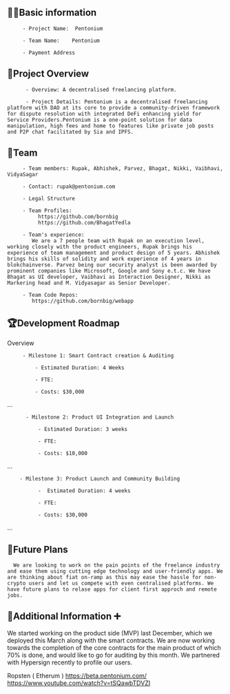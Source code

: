 ## 🧑‍💻Basic information

         - Project Name:  Pentonium

         - Team Name:    Pentonium

         - Payment Address 

## 🎯Project Overview

          - Overview: A decentralised freelancing platform.

          - Project Details: Pentonium is a decentralised freelancing platform with DAO at its core to provide a community-driven framework for dispute resolution with integrated DeFi enhancing yield for Service Providers.Pentonium is a one-point solution for data manipulation, high fees and home to features like private job posts and P2P chat facilitated by Sia and IPFS.

## 👥Team 

         - Team members: Rupak, Abhishek, Parvez, Bhagat, Nikki, Vaibhavi, VidyaSagar

         - Contact: rupak@pentonium.com

         - Legal Structure

         - Team Profiles: 
              https://github.com/bornbig
              https://github.com/BhagatYedla

         - Team's experience:
            We are a 7 people team with Rupak on an execution level, working closely with the product engineers, Rupak brings his experience of team management and product design of 5 years. Abhishek brings his skills of solidity and work experience of 4 years in blokchainverse. Parvez being our security analyst is been awarded by prominent companies like Microsoft, Google and Sony e.t.c. We have Bhagat as UI developer, Vaibhavi as Interaction Designer, Nikki as Markering head and M. Vidyasagar as Senior Developer.

         - Team Code Repos:
            https://github.com/bornbig/webapp

## 🏆Development Roadmap

 Overview
 

         - Milestone 1: Smart Contract creation & Auditing

             - Estimated Duration: 4 Weeks

             - FTE: 

             - Costs: $30,000

 ...
 
          - Milestone 2: Product UI Integration and Launch

              - Estimated Duration: 3 weeks

              - FTE: 

              - Costs: $10,000
...

        - Milestone 3: Product Launch and Community Building

              -  Estimated Duration: 4 weeks

              - FTE: 

              - Costs: $30,000

...

## 📡Future Plans
      We are looking to work on the pain points of the freelance industry and ease them using cutting edge technology and user-friendly apps. We are thinking about fiat on-ramp as this may ease the hassle for non-crypto users and let us compete with even centralised platforms. We have future plans to relase apps for client first approch and remote jobs.
      

## 🙋Additional Information ➕
We started working on the product side (MVP) last December, which we deployed this March along with the smart contracts. We are now working towards the completion of the core contracts for the main product of which 70% is done, and would like to go for auditing by this month. We partnered with Hypersign recently to profile our users.

Ropsten ( Etherum )
https://beta.pentonium.com/
https://www.youtube.com/watch?v=tSQawbTDVZI
